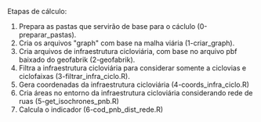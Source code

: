 Etapas de cálculo:
1. Prepara as pastas que servirão de base para o cáclulo (0-preparar_pastas).
2. Cria os arquivos "graph" com base na malha viária (1-criar_graph).
3. Cria arquivos de infraestrutura cicloviária, com base no arquivo pbf baixado do geofabrik (2-geofabrik).
4. Filtra a infraestrutura cicloviária para considerar somente a ciclovias e ciclofaixas (3-filtrar_infra_ciclo.R).
5. Gera coordenadas da infraestrutura cicloviária (4-coords_infra_ciclo.R)
6. Cria áreas no entorno da infraestrutura cicloviária considerando rede de ruas (5-get_isochrones_pnb.R)
7. Calcula o indicador (6-cod_pnb_dist_rede.R)



